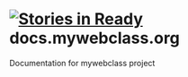 [![Stories in Ready](http://badge.waffle.io/mywebclass/docs.mywebclass.org.png)](http://waffle.io/mywebclass/docs.mywebclass.org)  
docs.mywebclass.org
===================

Documentation for mywebclass project

